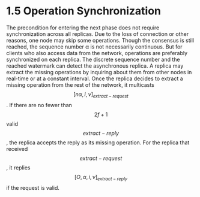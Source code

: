 # 1.5 Operation Synchronization

The precondition for entering the next phase does not require synchronization across all replicas. Due to the loss of connection or other reasons, one node may skip some operations. Though the consensus is still reached, the sequence number α is not necessarily continuous. But for clients who also access data from the network, operations are preferably synchronized on each replica. The discrete sequence number and the reached watermark can detect the asynchronous replica. A replica may extract the missing operations by inquiring about them from other nodes in real-time or at a constant interval. Once the replica decides to extract a missing operation from the rest of the network, it multicasts $$[nα, i, ν]_{extract−request}$$. If there are no fewer than $$2f+ 1$$ valid $$extract−reply$$, the replica accepts the reply as its missing operation. For the replica that received $$extract−request$$, it replies $$[O, α, i, ν]_{extract−reply}$$ if the request is valid.
